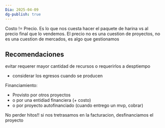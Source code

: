 ```yaml
---
Dia: 2025-04-09
dg-publish: true
---
```

Costo != Precio. Es lo que nos cuesta hacer el paquete de harina vs al precio final que lo vendemos. 
El precio no es una cuestion de proyectos, no es una cuestion de mercados, es algo que gestionamos

## Recomendaciones 
evitar requerer mayor cantidad de recursos o requerirlos a desptiempo 
- considerar los egresos cuando se producen 

Financiamiento: 
- Provisto por otros proyectos 
- o por una entidiad financiera (+ costo)
- o por proyecto autofinanciado (cuando entrego un mvp, cobrar)

No perder hitos!!
si nos tretrasamos en la facturacion, desfinanciamos el proyecto